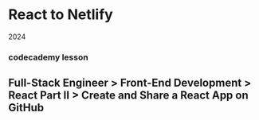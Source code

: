 # React to Netlify
2024
### codecademy lesson 
## Full-Stack Engineer > Front-End Development > React Part II > Create and Share a React App on GitHub